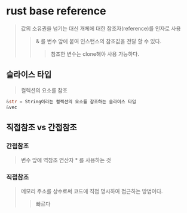 # rust base reference

> 값의 소유권을 넘기는 대신 개체에 대한 참조자(reference)를 인자로 사용
>
> > & 를 변수 앞에 붙여 인스턴스의 참조값을 전달 할 수 있다.
> >
> > > 참조한 변수는 clone해야 사용 가능하다.

## 슬라이스 타입

> 컬렉션의 요소를 참조

```rs
&str = String이라는 컬렉션의 요소를 참조하는 슬라이스 타입
&vec
```

## 직접참조 vs 간접참조

### 간접참조

> 변수 앞에 역참조 연산자 \* 를 사용하는 것

### 직접참조

> 메모리 주소를 상수로써 코드에 직접 명시하여 접근하는 방법이다.
>
> > 빠르다
